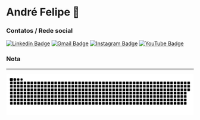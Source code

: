 # André Felipe 👋


### Contatos / Rede social
[![Linkedin Badge](https://img.shields.io/badge/-André_Felipe-007FFF?style=flat-square&logo=Linkedin&logoColor=white&link=https://www.linkedin.com/in/andre-felipe-ti-dev/)](https://www.linkedin.com/in/andre-felipe-ti-dev/)
[![Gmail Badge](https://img.shields.io/badge/-dev.andre.ti@gmail.com-007FFF?style=flat-square&logo=Gmail&logoColor=white&link=mailto:dev.andre.ti@gmail.com)](mailto:dev.andre.ti@gmail.com)
[![Instagram Badge](https://img.shields.io/badge/-DelldMi-007FFF?style=flat-square&logo=instagram&logoColor=white&link=https://www.instagram.com/delldmi/)](https://www.instagram.com/delldmi/)
[![YouTube Badge](https://img.shields.io/badge/-Andre_Felipe-007FFF?style=flat-square&logo=youtube&logoColor=white&link=https://www.youtube.com/@andre-felipe/)](https://www.youtube.com/@andre-felipe)

          
### 

###

### Nota
---       
<!--
<div>
<a href="https://github.com/DeldMi">
<img height="180em" src="https://github-readme-stats.vercel.app/api/top-langs/?username=DeldMi&layout=compact&langs_count=7&theme=react"/>
<img height="180em" src="https://github-readme-stats.vercel.app/api?username=DeldMi&show_icons=true&theme=react&include_all_commits=true&count_private=true"/>
</div>
-->
![Snake animation](https://github.com/DeldMI/DeldMi/blob/output/github-contribution-grid-snake.svg)
          
<!--
**DeldMi/DeldMi** is a ✨ _special_ ✨ repository because its `README.md` (this file) appears on your GitHub profile.

Here are some ideas to get you started:

- 🔭 I’m currently working on ...
- 🌱 I’m currently learning ...
- 👯 I’m looking to collaborate on ...
- 🤔 I’m looking for help with ...
- 💬 Ask me about ...
- 📫 How to reach me: ...
- 😄 Pronouns: ...
- ⚡ Fun fact: ...
-->
